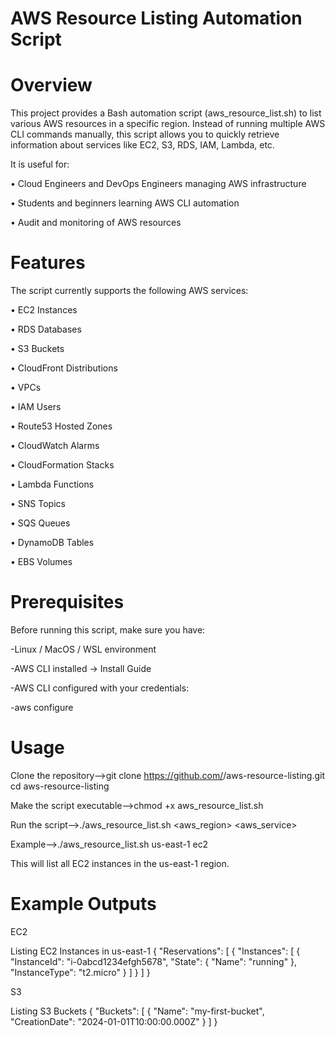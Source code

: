 
# AWS Resource Listing Automation Script

# Overview

This project provides a Bash automation script (aws_resource_list.sh) to list various AWS resources in a specific region. Instead of running multiple AWS CLI commands manually, this script allows you to quickly retrieve information about services like EC2, S3, RDS, IAM, Lambda, etc.

It is useful for:

• Cloud Engineers and DevOps Engineers managing AWS infrastructure

• Students and beginners learning AWS CLI automation

• Audit and monitoring of AWS resources

# Features

The script currently supports the following AWS services:

• EC2 Instances

• RDS Databases

• S3 Buckets

• CloudFront Distributions

• VPCs

• IAM Users

• Route53 Hosted Zones

• CloudWatch Alarms

• CloudFormation Stacks

• Lambda Functions

• SNS Topics

• SQS Queues

• DynamoDB Tables

• EBS Volumes

# Prerequisites

Before running this script, make sure you have:

-Linux / MacOS / WSL environment

-AWS CLI installed → Install Guide

-AWS CLI configured with your credentials:

-aws configure

# Usage
Clone the repository-->git clone https://github.com/<your-username>/aws-resource-listing.git
                      cd aws-resource-listing

Make the script executable-->chmod +x aws_resource_list.sh

Run the script-->./aws_resource_list.sh <aws_region> <aws_service>

Example-->./aws_resource_list.sh us-east-1 ec2


This will list all EC2 instances in the us-east-1 region.

# Example Outputs

EC2

Listing EC2 Instances in us-east-1
{
    "Reservations": [
        {
            "Instances": [
                {
                    "InstanceId": "i-0abcd1234efgh5678",
                    "State": { "Name": "running" },
                    "InstanceType": "t2.micro"
                }
            ]
        }
    ]
}


S3

Listing S3 Buckets
{
    "Buckets": [
        {
            "Name": "my-first-bucket",
            "CreationDate": "2024-01-01T10:00:00.000Z"
        }
    ]
}

